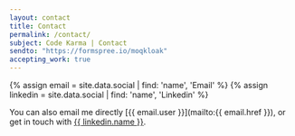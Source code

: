 ```yaml
---
layout: contact
title: Contact
permalink: /contact/
subject: Code Karma | Contact
sendto: "https://formspree.io/moqkloak"
accepting_work: true
---
```


{% assign email =  site.data.social | find: 'name', 'Email' %}
{% assign linkedin =  site.data.social | find: 'name', 'Linkedin' %}

You can also
email me directly
[{{ email.user }}](mailto:{{ email.href }}),
or get in touch with [{{ linkedin.name }}]({{linkedin.href}}).

<!-- {% if page.accepting_work %}
I am currently accepting freelance work.
{% endif %} -->

